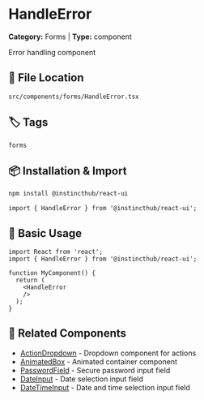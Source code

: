 # HandleError

**Category:** Forms | **Type:** component

Error handling component

## 📁 File Location

`src/components/forms/HandleError.tsx`

## 🏷️ Tags

`forms`

## 📦 Installation & Import

```bash
npm install @instincthub/react-ui
```

```tsx
import { HandleError } from '@instincthub/react-ui';
```

## 🚀 Basic Usage

```tsx
import React from 'react';
import { HandleError } from '@instincthub/react-ui';

function MyComponent() {
  return (
    <HandleError
    />
  );
}
```

## 🔗 Related Components

- [ActionDropdown](./ActionDropdown.md) - Dropdown component for actions
- [AnimatedBox](./AnimatedBox.md) - Animated container component
- [PasswordField](./PasswordField.md) - Secure password input field
- [DateInput](./DateInput.md) - Date selection input field
- [DateTimeInput](./DateTimeInput.md) - Date and time selection input field

